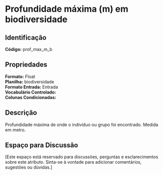 # Profundidade máxima (m) em biodiversidade

## Identificação
**Código:** prof_max_m_b

## Propriedades
**Formato:** Float  
**Planilha:** biodiversidade  
**Formato Entrada:** Entrada  
**Vocabulário Controlado:**   
**Colunas Condicionadas:**   

## Descrição
Profundidade máxima de onde o indivíduo ou grupo foi encontrado. Medida em metro.

## Espaço para Discussão
[Este espaço está reservado para discussões, perguntas e esclarecimentos sobre este atributo. Sinta-se à vontade para adicionar comentários, sugestões ou dúvidas.]
